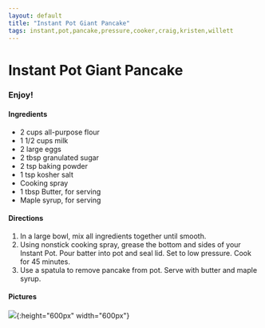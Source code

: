 ```yaml
---
layout: default
title: "Instant Pot Giant Pancake"
tags: instant,pot,pancake,pressure,cooker,craig,kristen,willett
---
```

# Instant Pot Giant Pancake

### Enjoy!

#### Ingredients
- 2 cups all-purpose flour
- 1 1/2 cups milk
- 2 large eggs
- 2 tbsp granulated sugar
- 2 tsp baking powder
- 1 tsp kosher salt
- Cooking spray
- 1 tbsp Butter, for serving
- Maple syrup, for serving

#### Directions
1. In a large bowl, mix all ingredients together until smooth.
2. Using nonstick cooking spray, grease the bottom and sides of your Instant Pot. Pour batter into pot and seal lid. Set to low pressure. Cook for 45 minutes.
3. Use a spatula to remove pancake from pot. Serve with butter and maple syrup.

#### Pictures
![]({{site.github.url}}/Breakfast/Images/InstantPotGiantPancake.jpg){:height="600px" width="600px"}
